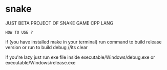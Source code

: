 # snake
JUST BETA PROJECT OF SNAKE GAME CPP LANG


`HOW TO USE ?`

if (you have installed make in your terminal)
      run command <make> to build release version or run <make debug> to build debug
//its clear

if you're lazy just run exe file inside executable/Windows/debug.exe or executable/Windows/release.exe 
